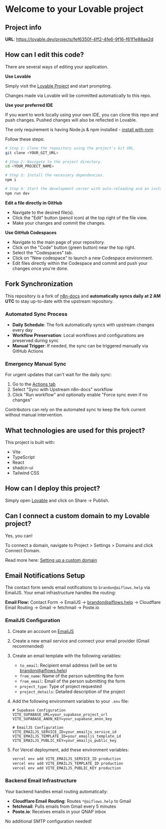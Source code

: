 # Welcome to your Lovable project

## Project info

**URL**: https://lovable.dev/projects/fef6350f-4ff2-4fe6-9f16-f61f1e88ae2d

## How can I edit this code?

There are several ways of editing your application.

**Use Lovable**

Simply visit the [Lovable Project](https://lovable.dev/projects/fef6350f-4ff2-4fe6-9f16-f61f1e88ae2d) and start prompting.

Changes made via Lovable will be committed automatically to this repo.

**Use your preferred IDE**

If you want to work locally using your own IDE, you can clone this repo and push changes. Pushed changes will also be reflected in Lovable.

The only requirement is having Node.js & npm installed - [install with nvm](https://github.com/nvm-sh/nvm#installing-and-updating)

Follow these steps:

```sh
# Step 1: Clone the repository using the project's Git URL.
git clone <YOUR_GIT_URL>

# Step 2: Navigate to the project directory.
cd <YOUR_PROJECT_NAME>

# Step 3: Install the necessary dependencies.
npm i

# Step 4: Start the development server with auto-reloading and an instant preview.
npm run dev
```

**Edit a file directly in GitHub**

- Navigate to the desired file(s).
- Click the "Edit" button (pencil icon) at the top right of the file view.
- Make your changes and commit the changes.

**Use GitHub Codespaces**

- Navigate to the main page of your repository.
- Click on the "Code" button (green button) near the top right.
- Select the "Codespaces" tab.
- Click on "New codespace" to launch a new Codespace environment.
- Edit files directly within the Codespace and commit and push your changes once you're done.

## Fork Synchronization

This repository is a fork of [n8n-docs](https://github.com/n8n-io/n8n-docs) and **automatically syncs daily at 2 AM UTC** to stay up-to-date with the upstream repository.

### Automated Sync Process

- **Daily Schedule**: The fork automatically syncs with upstream changes every day
- **Workflow Preservation**: Local workflows and configurations are preserved during sync
- **Manual Trigger**: If needed, the sync can be triggered manually via GitHub Actions

### Emergency Manual Sync

For urgent updates that can't wait for the daily sync:

1. Go to the [Actions tab](../../actions)
2. Select "Sync with Upstream n8n-docs" workflow
3. Click "Run workflow" and optionally enable "Force sync even if no changes"

Contributors can rely on the automated sync to keep the fork current without manual intervention.

## What technologies are used for this project?

This project is built with:

- Vite
- TypeScript
- React
- shadcn-ui
- Tailwind CSS

## How can I deploy this project?

Simply open [Lovable](https://lovable.dev/projects/fef6350f-4ff2-4fe6-9f16-f61f1e88ae2d) and click on Share -> Publish.

## Can I connect a custom domain to my Lovable project?

Yes, you can!

To connect a domain, navigate to Project > Settings > Domains and click Connect Domain.

Read more here: [Setting up a custom domain](https://docs.lovable.dev/tips-tricks/custom-domain#step-by-step-guide)

## Email Notifications Setup

The contact form sends email notifications to `brandon@aiflows.help` via EmailJS. Your email infrastructure handles the routing:

**Email Flow:** Contact Form → EmailJS → brandon@aiflows.help → Cloudflare Email Routing → Gmail → fetchmail → Poste.io

### EmailJS Configuration

1. Create an account on [EmailJS](https://www.emailjs.com/)
2. Create a new email service and connect your email provider (Gmail recommended)
3. Create an email template with the following variables:
   - `to_email`: Recipient email address (will be set to brandon@aiflows.help)
   - `from_name`: Name of the person submitting the form
   - `from_email`: Email of the person submitting the form
   - `project_type`: Type of project requested
   - `project_details`: Detailed description of the project

4. Add the following environment variables to your `.env` file:
   ```
   # Supabase Configuration
   VITE_SUPABASE_URL=your_supabase_project_url
   VITE_SUPABASE_ANON_KEY=your_supabase_anon_key

   # EmailJS Configuration
   VITE_EMAILJS_SERVICE_ID=your_emailjs_service_id
   VITE_EMAILJS_TEMPLATE_ID=your_emailjs_template_id
   VITE_EMAILJS_PUBLIC_KEY=your_emailjs_public_key
   ```

5. For Vercel deployment, add these environment variables:
   ```bash
   vercel env add VITE_EMAILJS_SERVICE_ID production
   vercel env add VITE_EMAILJS_TEMPLATE_ID production
   vercel env add VITE_EMAILJS_PUBLIC_KEY production
   ```

### Backend Email Infrastructure

Your backend handles email routing automatically:
- **Cloudflare Email Routing**: Routes `*@aiflows.help` to Gmail
- **fetchmail**: Pulls emails from Gmail every 5 minutes
- **Poste.io**: Receives emails in your QNAP inbox

No additional SMTP configuration needed!
